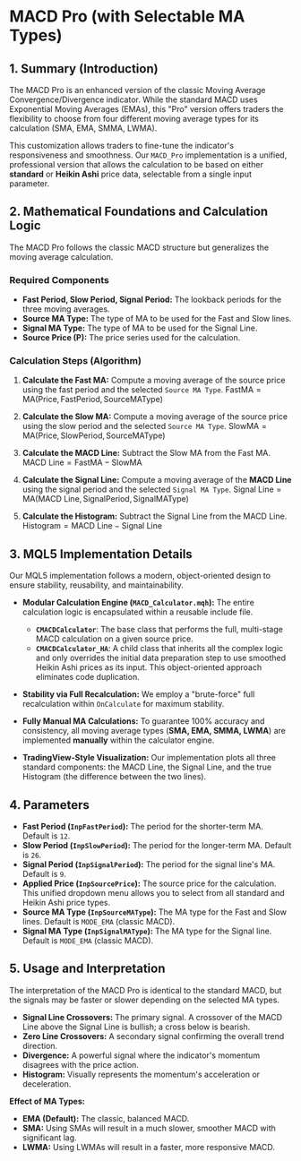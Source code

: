 # MACD Pro (with Selectable MA Types)

## 1. Summary (Introduction)

The MACD Pro is an enhanced version of the classic Moving Average Convergence/Divergence indicator. While the standard MACD uses Exponential Moving Averages (EMAs), this "Pro" version offers traders the flexibility to choose from four different moving average types for its calculation (SMA, EMA, SMMA, LWMA).

This customization allows traders to fine-tune the indicator's responsiveness and smoothness. Our `MACD_Pro` implementation is a unified, professional version that allows the calculation to be based on either **standard** or **Heikin Ashi** price data, selectable from a single input parameter.

## 2. Mathematical Foundations and Calculation Logic

The MACD Pro follows the classic MACD structure but generalizes the moving average calculation.

### Required Components

* **Fast Period, Slow Period, Signal Period:** The lookback periods for the three moving averages.
* **Source MA Type:** The type of MA to be used for the Fast and Slow lines.
* **Signal MA Type:** The type of MA to be used for the Signal Line.
* **Source Price (P):** The price series used for the calculation.

### Calculation Steps (Algorithm)

1. **Calculate the Fast MA:** Compute a moving average of the source price using the fast period and the selected `Source MA Type`.
    $\text{FastMA} = \text{MA}(\text{Price}, \text{FastPeriod}, \text{SourceMAType})$

2. **Calculate the Slow MA:** Compute a moving average of the source price using the slow period and the selected `Source MA Type`.
    $\text{SlowMA} = \text{MA}(\text{Price}, \text{SlowPeriod}, \text{SourceMAType})$

3. **Calculate the MACD Line:** Subtract the Slow MA from the Fast MA.
    $\text{MACD Line} = \text{FastMA} - \text{SlowMA}$

4. **Calculate the Signal Line:** Compute a moving average of the **MACD Line** using the signal period and the selected `Signal MA Type`.
    $\text{Signal Line} = \text{MA}(\text{MACD Line}, \text{SignalPeriod}, \text{SignalMAType})$

5. **Calculate the Histogram:** Subtract the Signal Line from the MACD Line.
    $\text{Histogram} = \text{MACD Line} - \text{Signal Line}$

## 3. MQL5 Implementation Details

Our MQL5 implementation follows a modern, object-oriented design to ensure stability, reusability, and maintainability.

* **Modular Calculation Engine (`MACD_Calculator.mqh`):**
    The entire calculation logic is encapsulated within a reusable include file.
  * **`CMACDCalculator`**: The base class that performs the full, multi-stage MACD calculation on a given source price.
  * **`CMACDCalculator_HA`**: A child class that inherits all the complex logic and only overrides the initial data preparation step to use smoothed Heikin Ashi prices as its input. This object-oriented approach eliminates code duplication.

* **Stability via Full Recalculation:** We employ a "brute-force" full recalculation within `OnCalculate` for maximum stability.

* **Fully Manual MA Calculations:** To guarantee 100% accuracy and consistency, all moving average types (**SMA, EMA, SMMA, LWMA**) are implemented **manually** within the calculator engine.

* **TradingView-Style Visualization:** Our implementation plots all three standard components: the MACD Line, the Signal Line, and the true Histogram (the difference between the two lines).

## 4. Parameters

* **Fast Period (`InpFastPeriod`):** The period for the shorter-term MA. Default is `12`.
* **Slow Period (`InpSlowPeriod`):** The period for the longer-term MA. Default is `26`.
* **Signal Period (`InpSignalPeriod`):** The period for the signal line's MA. Default is `9`.
* **Applied Price (`InpSourcePrice`):** The source price for the calculation. This unified dropdown menu allows you to select from all standard and Heikin Ashi price types.
* **Source MA Type (`InpSourceMAType`):** The MA type for the Fast and Slow lines. Default is `MODE_EMA` (classic MACD).
* **Signal MA Type (`InpSignalMAType`):** The MA type for the Signal line. Default is `MODE_EMA` (classic MACD).

## 5. Usage and Interpretation

The interpretation of the MACD Pro is identical to the standard MACD, but the signals may be faster or slower depending on the selected MA types.

* **Signal Line Crossovers:** The primary signal. A crossover of the MACD Line above the Signal Line is bullish; a cross below is bearish.
* **Zero Line Crossovers:** A secondary signal confirming the overall trend direction.
* **Divergence:** A powerful signal where the indicator's momentum disagrees with the price action.
* **Histogram:** Visually represents the momentum's acceleration or deceleration.

**Effect of MA Types:**

* **EMA (Default):** The classic, balanced MACD.
* **SMA:** Using SMAs will result in a much slower, smoother MACD with significant lag.
* **LWMA:** Using LWMAs will result in a faster, more responsive MACD.
